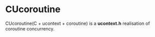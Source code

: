 # CUcoroutine
CUcoroutine(C + ucontext + coroutine) is a **ucontext.h** realisation of coroutine concurrency.
